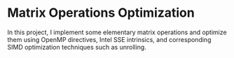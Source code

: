 # Matrix Operations Optimization

In this project, I implement some elementary matrix operations and optimize them using OpenMP directives, Intel SSE intrinsics, and corresponding SIMD optimization techniques such as unrolling.

